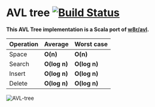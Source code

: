 # AVL tree [![Build Status](http://jenkins.soulfiresoftware.com/buildStatus/icon?job=avl-tree/master)](http://jenkins.soulfiresoftware.com/job/avl-tree/)

**This AVL Tree implementation is a Scala port of [w8r/avl](https://github.com/w8r/avl).**


| Operation     | Average       | Worst case   |
| ------------- | ------------- | ------------ |
| Space         | **O(n)**      | **O(n)**     |
| Search        | **O(log n)**  | **O(log n)** |
| Insert        | **O(log n)**  | **O(log n)** |
| Delete        | **O(log n)**  | **O(log n)** |


![AVL-tree](https://upload.wikimedia.org/wikipedia/commons/a/ad/AVL-tree-wBalance_K.svg)
